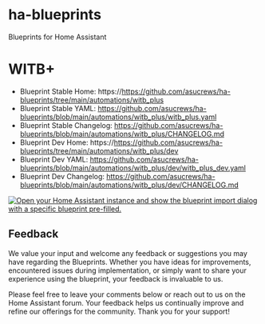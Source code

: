# ha-blueprints

Blueprints for Home Assistant

# WITB+

- Blueprint Stable Home: https://https://github.com/asucrews/ha-blueprints/tree/main/automations/witb_plus
- Blueprint Stable YAML: https://github.com/asucrews/ha-blueprints/blob/main/automations/witb_plus/witb_plus.yaml
- Blueprint Stable Changelog: https://github.com/asucrews/ha-blueprints/blob/main/automations/witb_plus/CHANGELOG.md  
- Blueprint Dev Home: https://https://github.com/asucrews/ha-blueprints/tree/main/automations/witb_plus/dev
- Blueprint Dev YAML: https://github.com/asucrews/ha-blueprints/blob/main/automations/witb_plus/dev/witb_plus_dev.yaml
- Blueprint Dev Changelog: https://github.com/asucrews/ha-blueprints/blob/main/automations/witb_plus/dev/CHANGELOG.md 

[![Open your Home Assistant instance and show the blueprint import dialog with a specific blueprint pre-filled.](https://my.home-assistant.io/badges/blueprint_import.svg)](https://my.home-assistant.io/redirect/blueprint_import/?blueprint_url=https%3A%2F%2Fgithub.com%2Fasucrews%2Fha-blueprints%2Fblob%2Fmain%2Fautomations%2Fwitb_plus%2Fwitb_plus.yaml)


## Feedback

We value your input and welcome any feedback or suggestions you may have regarding the Blueprints. Whether you have ideas for improvements, encountered issues during implementation, or simply want to share your experience using the blueprint, your feedback is invaluable to us.

Please feel free to leave your comments below or reach out to us on the Home Assistant forum. Your feedback helps us continually improve and refine our offerings for the community. Thank you for your support!
